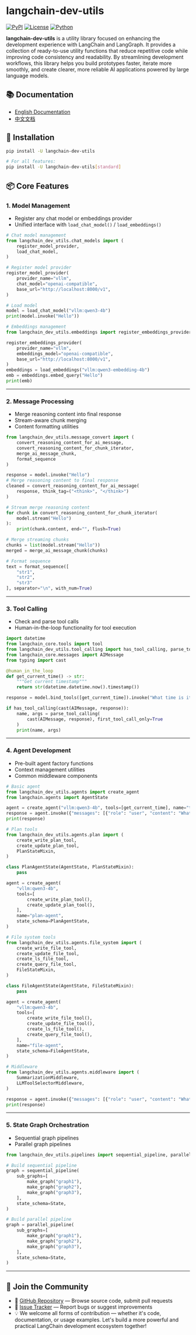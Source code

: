 # langchain-dev-utils

[![PyPI](https://img.shields.io/pypi/v/langchain-dev-utils.svg)](https://pypi.org/project/langchain-dev-utils/)
[![License](https://img.shields.io/badge/license-MIT-blue.svg)](https://github.com/your-username/langchain-dev-utils/blob/main/LICENSE)
[![Python](https://img.shields.io/badge/python-3.11%2B-blue)](https://www.python.org/downloads/)

**langchain-dev-utils** is a utility library focused on enhancing the development experience with LangChain and LangGraph. It provides a collection of ready-to-use utility functions that reduce repetitive code while improving code consistency and readability. By streamlining development workflows, this library helps you build prototypes faster, iterate more smoothly, and create clearer, more reliable AI applications powered by large language models.

## 📚 Documentation

- [English Documentation](https://tbice123123.github.io/langchain-dev-utils-docs/en/)
- [中文文档](https://tbice123123.github.io/langchain-dev-utils-docs/zh/)

## 🚀 Installation

```bash
pip install -U langchain-dev-utils

# For all features:
pip install -U langchain-dev-utils[standard]
```

## 📦 Core Features

### 1. **Model Management**

- Register any chat model or embeddings provider
- Unified interface with `load_chat_model()` / `load_embeddings()`

```python
# Chat model management
from langchain_dev_utils.chat_models import (
    register_model_provider,
    load_chat_model,
)

# Register model provider
register_model_provider(
    provider_name="vllm",
    chat_model="openai-compatible",
    base_url="http://localhost:8000/v1",
)

# Load model
model = load_chat_model("vllm:qwen3-4b")
print(model.invoke("Hello"))

# Embeddings management
from langchain_dev_utils.embeddings import register_embeddings_provider, load_embeddings

register_embeddings_provider(
    provider_name="vllm",
    embeddings_model="openai-compatible",
    base_url="http://localhost:8000/v1",
)
embeddings = load_embeddings("vllm:qwen3-embedding-4b")
emb = embeddings.embed_query("Hello")
print(emb)
```

---

### 2. **Message Processing**

- Merge reasoning content into final response
- Stream-aware chunk merging
- Content formatting utilities

```python
from langchain_dev_utils.message_convert import (
    convert_reasoning_content_for_ai_message,
    convert_reasoning_content_for_chunk_iterator,
    merge_ai_message_chunk,
    format_sequence
)

response = model.invoke("Hello")
# Merge reasoning content to final response
cleaned = convert_reasoning_content_for_ai_message(
    response, think_tag=("<think>", "</think>")
)

# Stream merge reasoning content
for chunk in convert_reasoning_content_for_chunk_iterator(
    model.stream("Hello")
):
    print(chunk.content, end="", flush=True)

# Merge streaming chunks
chunks = list(model.stream("Hello"))
merged = merge_ai_message_chunk(chunks)

# Format sequence
text = format_sequence([
    "str1",
    "str2",
    "str3"
], separator="\n", with_num=True)
```

---

### 3. **Tool Calling**

- Check and parse tool calls
- Human-in-the-loop functionality for tool execution

```python
import datetime
from langchain_core.tools import tool
from langchain_dev_utils.tool_calling import has_tool_calling, parse_tool_calling, human_in_the_loop
from langchain_core.messages import AIMessage
from typing import cast

@human_in_the_loop
def get_current_time() -> str:
    """Get current timestamp"""
    return str(datetime.datetime.now().timestamp())

response = model.bind_tools([get_current_time]).invoke("What time is it?")

if has_tool_calling(cast(AIMessage, response)):
    name, args = parse_tool_calling(
        cast(AIMessage, response), first_tool_call_only=True
    )
    print(name, args)
```

---

### 4. **Agent Development**

- Pre-built agent factory functions
- Context management utilities
- Common middleware components

```python
# Basic agent
from langchain_dev_utils.agents import create_agent
from langchain.agents import AgentState

agent = create_agent("vllm:qwen3-4b", tools=[get_current_time], name="time-agent")
response = agent.invoke({"messages": [{"role": "user", "content": "What time is it?"}]})
print(response)

# Plan tools
from langchain_dev_utils.agents.plan import (
    create_write_plan_tool,
    create_update_plan_tool,
    PlanStateMixin,
)

class PlanAgentState(AgentState, PlanStateMixin):
    pass

agent = create_agent(
    "vllm:qwen3-4b",
    tools=[
        create_write_plan_tool(),
        create_update_plan_tool(),
    ],
    name="plan-agent",
    state_schema=PlanAgentState,
)

# File system tools
from langchain_dev_utils.agents.file_system import (
    create_write_file_tool,
    create_update_file_tool,
    create_ls_file_tool,
    create_query_file_tool,
    FileStateMixin,
)

class FileAgentState(AgentState, FileStateMixin):
    pass

agent = create_agent(
    "vllm:qwen3-4b",
    tools=[
        create_write_file_tool(),
        create_update_file_tool(),
        create_ls_file_tool(),
        create_query_file_tool(),
    ],
    name="file-agent",
    state_schema=FileAgentState,
)

# Middleware
from langchain_dev_utils.agents.middleware import (
    SummarizationMiddleware,
    LLMToolSelectorMiddleware,
)

response = agent.invoke({"messages": [{"role": "user", "content": "What time is it?"}]})
print(response)
```

---

### 5. **State Graph Orchestration**

- Sequential graph pipelines
- Parallel graph pipelines

```python
from langchain_dev_utils.pipelines import sequential_pipeline, parallel_pipeline

# Build sequential pipeline
graph = sequential_pipeline(
    sub_graphs=[
        make_graph("graph1"),
        make_graph("graph2"),
        make_graph("graph3"),
    ],
    state_schema=State,
)

# Build parallel pipeline
graph = parallel_pipeline(
    sub_graphs=[
        make_graph("graph1"),
        make_graph("graph2"),
        make_graph("graph3"),
    ],
    state_schema=State,
)
```

---

## 💬 Join the Community

- 🐙 [GitHub Repository](https://github.com/TBice123123/langchain-dev-utils) — Browse source code, submit pull requests
- 🐞 [Issue Tracker](https://github.com/TBice123123/langchain-dev-utils/issues) — Report bugs or suggest improvements
- 💡 We welcome all forms of contribution — whether it's code, documentation, or usage examples. Let's build a more powerful and practical LangChain development ecosystem together!
